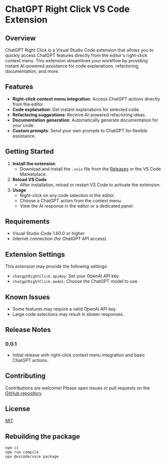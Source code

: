 # ChatGPT Right Click VS Code Extension

## Overview
ChatGPT Right Click is a Visual Studio Code extension that allows you to quickly access ChatGPT features directly from the editor's right-click context menu. This extension streamlines your workflow by providing instant AI-powered assistance for code explanations, refactoring, documentation, and more.

## Features
- **Right-click context menu integration**: Access ChatGPT actions directly from the editor.
- **Code explanation**: Get instant explanations for selected code.
- **Refactoring suggestions**: Receive AI-powered refactoring ideas.
- **Documentation generation**: Automatically generate documentation for your code.
- **Custom prompts**: Send your own prompts to ChatGPT for flexible assistance.

## Getting Started
1. **Install the extension**
   - Download and install the `.vsix` file from the [Releases](#) or the VS Code Marketplace.
2. **Reload VS Code**
   - After installation, reload or restart VS Code to activate the extension.
3. **Usage**
   - Right-click on any code selection in the editor.
   - Choose a ChatGPT action from the context menu.
   - View the AI response in the editor or a dedicated panel.

## Requirements
- Visual Studio Code 1.60.0 or higher
- Internet connection (for ChatGPT API access)

## Extension Settings
This extension may provide the following settings:
- `chatgptRightClick.apiKey`: Set your OpenAI API key.
- `chatgptRightClick.model`: Choose the ChatGPT model to use.

## Known Issues
- Some features may require a valid OpenAI API key.
- Large code selections may result in slower responses.

## Release Notes
### 0.0.1
- Initial release with right-click context menu integration and basic ChatGPT actions.

## Contributing

Contributions are welcome! Please open issues or pull requests on the [GitHub repository](https://github.com/MichalHudecek/chatgpt-right-click).


## License
[MIT](https://github.com/MichalHudecek/chatgpt-right-click/blob/main/LICENSE)

## Rebuilding the package
```
npm ci
npm run compile
npx @vscode/vsce package
```